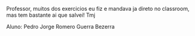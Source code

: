 Professor, muitos dos exercicios eu fiz e mandava ja direto no classroom, mas tem bastante ai que salvei! Tmj

Aluno: Pedro Jorge Romero Guerra Bezerra
